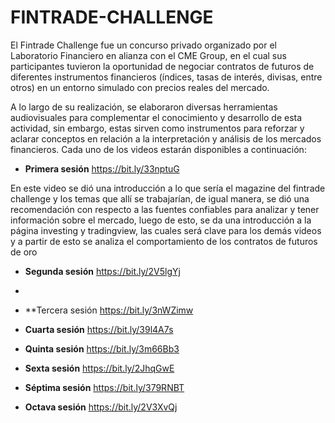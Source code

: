 # FINTRADE-CHALLENGE

El Fintrade Challenge fue un concurso privado organizado por el Laboratorio Financiero en alianza con el CME Group, en el cual sus participantes tuvieron la oportunidad de negociar contratos de futuros de diferentes instrumentos financieros (índices, tasas de interés, divisas, entre otros) en un entorno simulado con precios reales del mercado.

A lo largo de su realización, se elaboraron diversas herramientas audiovisuales para complementar el conocimiento y desarrollo de esta actividad, sin embargo, estas sirven como instrumentos para reforzar y aclarar conceptos en relación a la interpretación y análisis de los mercados financieros. Cada uno de los videos estarán disponibles a continuación:

- **Primera sesión** https://bit.ly/33nptuG

En este video se dió una introducción a lo que sería el magazine del fintrade challenge y los temas que allí se trabajarían, de igual manera, se dió una recomendación con respecto a las fuentes confiables para analizar y tener información sobre el mercado, luego de esto, se da una introducción a la página investing y tradingview, las cuales será clave para los demás videos y a partir de esto se analiza el comportamiento de los contratos de futuros de oro

- **Segunda sesión** https://bit.ly/2V5lgYj

*

- **Tercera sesión https://bit.ly/3nWZimw



- **Cuarta sesión** https://bit.ly/39l4A7s



- **Quinta sesión** https://bit.ly/3m66Bb3



- **Sexta sesión** https://bit.ly/2JhqGwE

 

- **Séptima sesión** https://bit.ly/379RNBT



- **Octava sesión** https://bit.ly/2V3XvQj


